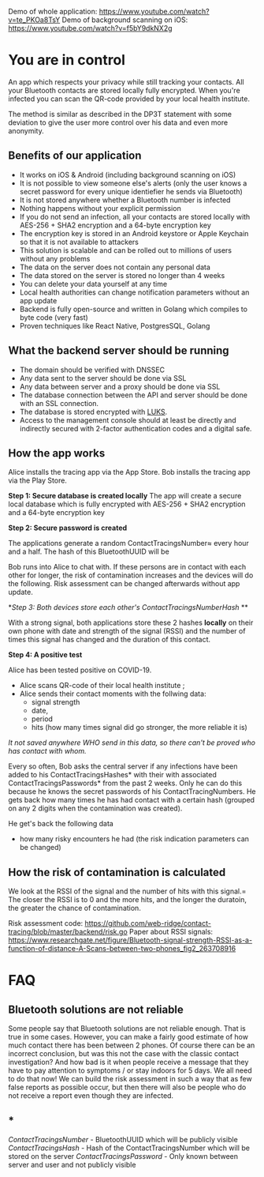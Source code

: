 Demo of whole application: https://www.youtube.com/watch?v=te_PKOa8TsY
Demo of background scanning on iOS: https://www.youtube.com/watch?v=f5bY9dkNX2g

# You are in control

An app which respects your privacy while still tracking your contacts. All your Bluetooth contacts are stored locally fully encrypted. When you're infected you can scan the QR-code provided by your local health institute.

The method is similar as described in the DP3T statement with some deviation to give the user more control over his data and even more anonymity.

## Benefits of our application

- It works on iOS & Android (including background scanning on iOS)
- It is not possible to view someone else's alerts (only the user knows a secret password for every unique identiefier he sends via Bluetooth)
- It is not stored anywhere whether a Bluetooth number is infected
- Nothing happens without your explicit permission
- If you do not send an infection, all your contacts are stored locally with AES-256 + SHA2 encryption and a 64-byte encryption key
- The encryption key is stored in an Android keystore or Apple Keychain so that it is not available to attackers
- This solution is scalable and can be rolled out to millions of users without any problems
- The data on the server does not contain any personal data
- The data stored on the server is stored no longer than 4 weeks
- You can delete your data yourself at any time
- Local health authorities can change notification parameters without an app update
- Backend is fully open-source and written in Golang which compiles to byte code (very fast)
- Proven techniques like React Native, PostgresSQL, Golang

## What the backend server should be running
- The domain should be verified with DNSSEC
- Any data sent to the server should be done via SSL
- Any data between server and a proxy should be done via SSL
- The database connection between the API and server should be done with an SSL connection.
- The database is stored encrypted with <a href="https://en.wikipedia.org/wiki/Linux_Unified_Key_Setup">LUKS</a>.
- Access to the management console should at least be directly and indirectly secured with 2-factor authentication codes and a digital safe.


## How the app works
Alice installs the tracing app via the App Store.
Bob installs the tracing app via the Play Store.

**Step 1: Secure database is created locally**
The app will create a secure local database which is fully encrypted with AES-256 + SHA2 encryption and a 64-byte encryption key

**Step 2: Secure password is created**

The applications generate a random ContactTracingsNumber≈ every hour and a half. The hash of this BluetoothUUID will be 

Bob runs into Alice to chat with. If these persons are in contact with each other for longer, the risk of contamination increases and the devices will do the following. Risk assessment can be changed afterwards without app update.

**Step 3: Both devices store each other's ContactTracingsNumberHash* **

With a strong signal, both applications store these 2 hashes **locally** on their own phone with date and strength of the signal (RSSI) and the number of times this signal has changed and the duration of this contact.

**Step 4: A positive test**

Alice has been tested positive on COVID-19.
- Alice scans QR-code of their local health institute ;
- Alice sends their contact moments with the follwing data:
  - signal strength
  - date, 
  - period
  - hits (how many times signal did go stronger, the more reliable it is)
  
*It not saved anywhere WHO send in this data, so there can't be proved who has contact with whom.*

Every so often, Bob asks the central server if any infections have been added to his ContactTracingsHashes* with their with associated ContactTracingsPasswords*
 from the past 2 weeks. Only he can do this because he knows the secret passwords of his ContactTracingNumbers.
He gets back how many times he has had contact with a certain hash (grouped on any 2 digits when the contamination was created).

He get's back the following data
- how many risky encounters he had (the risk indication parameters can be changed)

## How the risk of contamination is calculated

We look at the RSSI of the signal and the number of hits with this signal.= The closer the RSSI is to 0 and the more hits, and the longer the duratoin, the greater the chance of contamination.

Risk assessment code: https://github.com/web-ridge/contact-tracing/blob/master/backend/risk.go
Paper about RSSI signals: https://www.researchgate.net/figure/Bluetooth-signal-strength-RSSI-as-a-function-of-distance-A-Scans-between-two-phones_fig2_263708916

# FAQ

## Bluetooth solutions are not reliable
Some people say that Bluetooth solutions are not reliable enough. That is true in some cases. However, you can make a fairly good estimate of how much contact there has been between 2 phones. Of course there can be an incorrect conclusion, but was this not the case with the classic contact investigation? And how bad is it when people receive a message that they have to pay attention to symptoms / or stay indoors for 5 days. We all need to do that now! We can build the risk assessment in such a way that as few false reports as possible occur, but then there will also be people who do not receive a report even though they are infected.


## *
*ContactTracingsNumber* - BluetoothUUID which will be publicly visible
*ContactTracingsHash* - Hash of the ContactTracingsNumber which will be stored on the server
*ContactTracingsPassword* - Only known between server and user and not publicly visible

